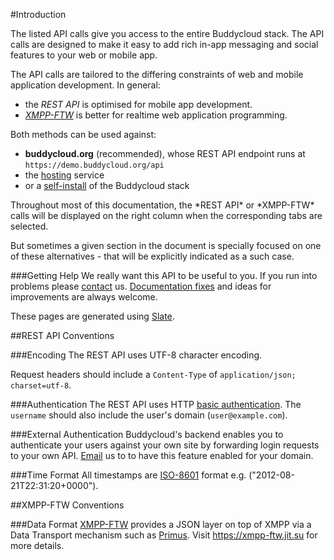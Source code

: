 #Introduction 

The listed API calls give you access to the entire Buddycloud stack. The API calls are designed to make it easy to add rich in-app messaging and social features to your web or mobile app.

The API calls are tailored to the differing constraints of web and mobile application development. In general:

* the *REST API* is optimised for mobile app development.
* *[XMPP-FTW](https://xmpp-ftw.jit.su/manual/extensions/buddycloud/)* is better for realtime web application programming.

Both methods can be used against:

* **buddycloud.org** (recommended), whose REST API endpoint runs at `https://demo.buddycloud.org/api`
* the [hosting](https://hosting.buddycloud.com) service
* or a [self-install](/install) of the Buddycloud stack

<aside>Throughout most of this documentation, the *REST API* or *XMPP-FTW* calls will be displayed on the right column when the corresponding tabs are selected.

But sometimes a given section in the document is specially focused on one of these alternatives - that will be explicitly indicated as a such case.</aside>

###Getting Help
We really want this API to be useful to you. If you run into problems please [contact](/contact) us. [Documentation fixes](https://github.com/buddycloud/buddycloud.com/tree/master/slate/source/includes) and ideas for improvements are always welcome.

These pages are generated using [Slate](https://github.com/tripit/slate).

##REST API Conventions

###Encoding
The REST API uses UTF-8 character encoding.

Request headers should include a `Content-Type` of `application/json; charset=utf-8`.

###Authentication
The REST API uses HTTP [basic authentication](http://en.wikipedia.org/wiki/Basic_access_authentication). The `username` should also include the user's domain (`user@example.com`).

###External Authentication
Buddycloud's backend enables you to authenticate your users against your own site by forwarding login requests to your own API. [Email](mailto:reach-a-developer@buddycloud.com) us to to have this feature enabled for your domain.

###Time Format
All timestamps are [ISO-8601](https://en.wikipedia.org/wiki/ISO_8601) format e.g. ("2012-08-21T22:31:20+0000").

##XMPP-FTW Conventions

###Data Format
[XMPP-FTW](https://xmpp-ftw.jit.su) provides a JSON layer on top of XMPP via a Data Transport mechanism such as [Primus](http://primus.io). Visit <https://xmpp-ftw.jit.su> for more details.
